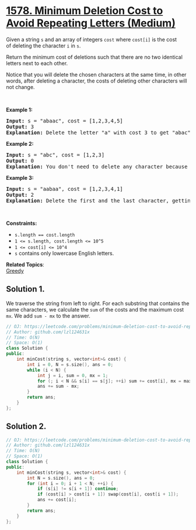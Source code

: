 # [1578. Minimum Deletion Cost to Avoid Repeating Letters (Medium)](https://leetcode.com/problems/minimum-deletion-cost-to-avoid-repeating-letters/)

<p>Given a&nbsp;string <code>s</code> and an array of integers <code>cost</code> where <code>cost[i]</code>&nbsp;is the cost of&nbsp;deleting&nbsp;the character <code>i</code>&nbsp;in <code>s</code>.</p>

<p>Return the minimum cost of deletions&nbsp;such that there are no two identical letters next to each other.</p>

<p>Notice that you will delete the chosen characters at the same time, in other words, after deleting a character, the costs of deleting&nbsp;other characters will not change.</p>

<p>&nbsp;</p>
<p><strong>Example 1:</strong></p>

<pre><strong>Input:</strong> s = "abaac", cost = [1,2,3,4,5]
<strong>Output:</strong> 3
<strong>Explanation:</strong> Delete the letter "a" with cost 3 to get "abac" (String without two identical letters next to each other).
</pre>

<p><strong>Example 2:</strong></p>

<pre><strong>Input:</strong> s = "abc", cost = [1,2,3]
<strong>Output:</strong> 0
<strong>Explanation:</strong> You don't need to delete any character because there are no identical letters next to each other.
</pre>

<p><strong>Example 3:</strong></p>

<pre><strong>Input:</strong> s = "aabaa", cost = [1,2,3,4,1]
<strong>Output:</strong> 2
<strong>Explanation:</strong> Delete the first and the last character, getting the string ("aba").
</pre>

<p>&nbsp;</p>
<p><strong>Constraints:</strong></p>

<ul>
	<li><code>s.length == cost.length</code></li>
	<li><code>1 &lt;= s.length, cost.length &lt;= 10^5</code></li>
	<li><code>1 &lt;= cost[i] &lt;=&nbsp;10^4</code></li>
	<li><code>s</code> contains only lowercase English letters.</li>
</ul>


**Related Topics**:  
[Greedy](https://leetcode.com/tag/greedy/)

## Solution 1.

We traverse the string from left to right. For each substring that contains the same characters, we calculate the `sum` of the costs and the maximum cost `mx`. We add `sum - mx` to the answer.

```cpp
// OJ: https://leetcode.com/problems/minimum-deletion-cost-to-avoid-repeating-letters/
// Author: github.com/lzl124631x
// Time: O(N)
// Space: O(1)
class Solution {
public:
    int minCost(string s, vector<int>& cost) {
        int i = 0, N = s.size(), ans = 0;
        while (i < N) {
            int j = i, sum = 0, mx = 1;
            for (; i < N && s[i] == s[j]; ++i) sum += cost[i], mx = max(mx, cost[i]);
            ans += sum - mx;
        }
        return ans;
    }
};
```

## Solution 2.

```cpp
// OJ: https://leetcode.com/problems/minimum-deletion-cost-to-avoid-repeating-letters/
// Author: github.com/lzl124631x
// Time: O(N)
// Space: O(1)
class Solution {
public:
    int minCost(string s, vector<int>& cost) {
        int N = s.size(), ans = 0;
        for (int i = 0; i + 1 < N; ++i) {
            if (s[i] != s[i + 1]) continue;
            if (cost[i] > cost[i + 1]) swap(cost[i], cost[i + 1]);
            ans += cost[i];
        }
        return ans;
    }
};
```